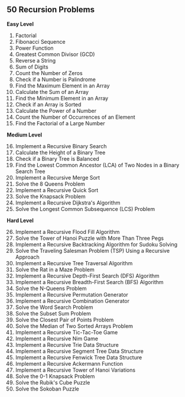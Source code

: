 ## 50 Recursion Problems

**Easy Level**

1. Factorial
2. Fibonacci Sequence
3. Power Function
4. Greatest Common Divisor (GCD)
5. Reverse a String
6. Sum of Digits
7. Count the Number of Zeros
8. Check if a Number is Palindrome
9. Find the Maximum Element in an Array
10. Calculate the Sum of an Array
11. Find the Minimum Element in an Array
12. Check if an Array is Sorted
13. Calculate the Power of a Number
14. Count the Number of Occurrences of an Element
15. Find the Factorial of a Large Number

**Medium Level**

16. Implement a Recursive Binary Search
17. Calculate the Height of a Binary Tree
18. Check if a Binary Tree is Balanced
19. Find the Lowest Common Ancestor (LCA) of Two Nodes in a Binary Search Tree
20. Implement a Recursive Merge Sort
21. Solve the 8 Queens Problem
22. Implement a Recursive Quick Sort
23. Solve the Knapsack Problem
24. Implement a Recursive Dijkstra's Algorithm
25. Solve the Longest Common Subsequence (LCS) Problem

**Hard Level**

26. Implement a Recursive Flood Fill Algorithm
27. Solve the Tower of Hanoi Puzzle with More Than Three Pegs
28. Implement a Recursive Backtracking Algorithm for Sudoku Solving
29. Solve the Traveling Salesman Problem (TSP) Using a Recursive Approach
30. Implement a Recursive Tree Traversal Algorithm
31. Solve the Rat in a Maze Problem
32. Implement a Recursive Depth-First Search (DFS) Algorithm
33. Implement a Recursive Breadth-First Search (BFS) Algorithm
34. Solve the N-Queens Problem
35. Implement a Recursive Permutation Generator
36. Implement a Recursive Combination Generator
37. Solve the Word Search Problem
38. Solve the Subset Sum Problem
39. Solve the Closest Pair of Points Problem
40. Solve the Median of Two Sorted Arrays Problem
41. Implement a Recursive Tic-Tac-Toe Game
42. Implement a Recursive Nim Game
43. Implement a Recursive Trie Data Structure
44. Implement a Recursive Segment Tree Data Structure
45. Implement a Recursive Fenwick Tree Data Structure
46. Implement a Recursive Ackermann Function
47. Implement a Recursive Tower of Hanoi Variations
48. Solve the 0-1 Knapsack Problem
49. Solve the Rubik's Cube Puzzle
50. Solve the Sokoban Puzzle
